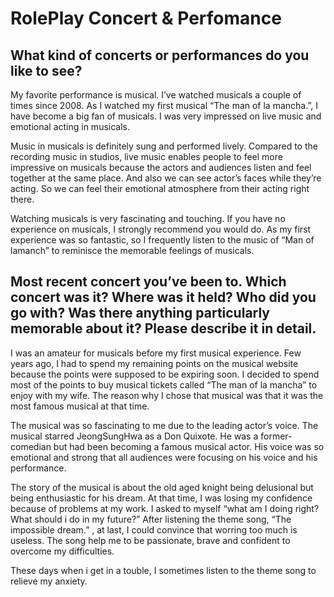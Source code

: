 # RolePlay Concert & Perfomance

## What kind of concerts or performances do you like to see?

My favorite performance is musical. I’ve watched musicals a couple of times since 2008. As I watched my first musical “The man of la mancha.”, I have become a big fan of musicals. I was very impressed on live music and emotional acting in musicals. 

Music in musicals is definitely sung and performed lively. Compared to the recording music in studios, live music enables people to feel more impressive on musicals because the actors and audiences listen and feel together at the same place. And also we can see actor’s faces while they’re acting. So we can feel their emotional atmosphere from their acting right there. 

Watching musicals is very fascinating and touching. If you have no experience on musicals, I strongly recommend you would do. As my first experience was so fantastic, so I frequently listen to the music of “Man of lamanch” to reminisce the memorable feelings of musicals.


## Most recent concert you’ve been to. Which concert was it? Where was it held? Who did you go with? Was there anything particularly memorable about it? Please describe it in detail.

I was an amateur for musicals before my first musical experience. Few years ago, I had to spend my remaining points on the musical website because the points were supposed to be expiring soon. I decided to spend most of the points to buy musical tickets called “The man of la mancha” to enjoy with my wife. The reason why I chose that musical was that it was the most famous musical at that time.

The musical was so fascinating to me due to the leading actor’s voice. The musical starred JeongSungHwa as a Don Quixote. He was a former-comedian but had been becoming a famous musical actor. His voice was so emotional and strong that all audiences were focusing on his voice and his performance. 

The story of the musical is about the old aged knight being delusional but being enthusiastic for his dream. At that time, I was losing my confidence because of problems at my work. I asked to myself “what am I doing right? What should i do in my future?” After listening the theme song, “The impossible dream.” , at last, I could convince that worring too much is useless. The song help me to be passionate, brave and confident to overcome my difficulties.

These days when i get in a touble, I sometimes listen to the theme song to relieve my anxiety. 


